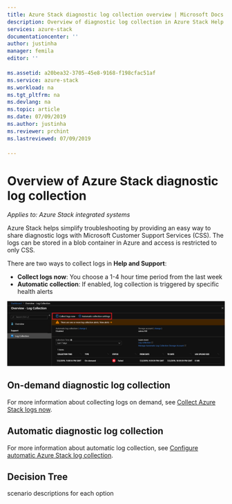 ```yaml
---
title: Azure Stack diagnostic log collection overview | Microsoft Docs
description: Overview of diagnostic log collection in Azure Stack Help + Support.
services: azure-stack
documentationcenter: ''
author: justinha
manager: femila
editor: ''

ms.assetid: a20bea32-3705-45e8-9168-f198cfac51af
ms.service: azure-stack
ms.workload: na
ms.tgt_pltfrm: na
ms.devlang: na
ms.topic: article
ms.date: 07/09/2019
ms.author: justinha
ms.reviewer: prchint
ms.lastreviewed: 07/09/2019

---
```

# Overview of Azure Stack diagnostic log collection 

*Applies to: Azure Stack integrated systems*

Azure Stack helps simplify troubleshooting by providing an easy way to share diagnostic logs with Microsoft Customer Support Services (CSS). The logs can be stored in a blob container in Azure and access is restricted to only CSS. 
   
There are two ways to collect logs in **Help and Support**:

- **Collect logs now**: You choose a 1-4 hour time period from the last week
- **Automatic collection**: If enabled, log collection is triggered by specific health alerts 

![Screenshot of Log Collection options](media/azure-stack-automatic-log-collection/azure-stack-log-collection-overview.png)




## On-demand diagnostic log collection

For more information about collecting logs on demand, see [Collect Azure Stack logs now](azure-stack-configure-on-demand-log-collection.md).


## Automatic diagnostic log collection 

For more information about automatic log collection, see [Configure automatic Azure Stack log collection](azure-stack-configure-automatic-log-collection.md).

## Decision Tree

scenario descriptions for each option